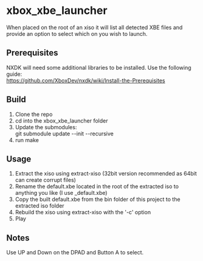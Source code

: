 # xbox_xbe_launcher
When placed on the root of an xiso it will list all detected XBE files and provide an option to select which on you wish to launch.

## Prerequisites
NXDK will need some additional libraries to be installed. Use the following guide:  
    https://github.com/XboxDev/nxdk/wiki/Install-the-Prerequisites

## Build
1. Clone the repo
2. cd into the xbox_xbe_launcher folder
3. Update the submodules:  
        git submodule update --init --recursive
4. run make

## Usage
1. Extract the xiso using extract-xiso (32bit version recommended as 64bit can create corrupt files)
2. Rename the default.xbe located in the root of the extracted iso to anything you like (I use _default.xbe)
3. Copy the built default.xbe from the bin folder of this project to the extracted iso folder
4. Rebuild the xiso using extract-xiso with the '-c' option
5. Play


## Notes
Use UP and Down on the DPAD and Button A to select.

